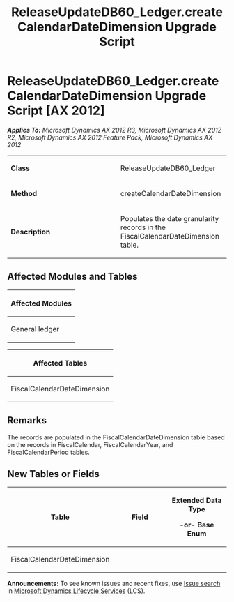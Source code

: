 ﻿---
title: ReleaseUpdateDB60_Ledger.createCalendarDateDimension Upgrade Script
TOCTitle: ReleaseUpdateDB60_Ledger.createCalendarDateDimension Upgrade Script
ms:assetid: 14144c0c-3bb0-f443-c0e6-ed17d6b91af2
ms:mtpsurl: https://msdn.microsoft.com/en-us/library/JJ718503(v=AX.60)
ms:contentKeyID: 49706786
ms.date: 05/18/2015
mtps_version: v=AX.60
---

# ReleaseUpdateDB60\_Ledger.createCalendarDateDimension Upgrade Script [AX 2012]


_**Applies To:** Microsoft Dynamics AX 2012 R3, Microsoft Dynamics AX 2012 R2, Microsoft Dynamics AX 2012 Feature Pack, Microsoft Dynamics AX 2012_

<table>
<colgroup>
<col style="width: 50%" />
<col style="width: 50%" />
</colgroup>
<tbody>
<tr class="odd">
<td><p><strong>Class</strong></p></td>
<td><p>ReleaseUpdateDB60_Ledger</p></td>
</tr>
<tr class="even">
<td><p><strong>Method</strong></p></td>
<td><p>createCalendarDateDimension</p></td>
</tr>
<tr class="odd">
<td><p><strong>Description</strong></p></td>
<td><p>Populates the date granularity records in the FiscalCalendarDateDimension table.</p></td>
</tr>
</tbody>
</table>


## Affected Modules and Tables

<table>
<colgroup>
<col style="width: 100%" />
</colgroup>
<thead>
<tr class="header">
<th><p>Affected Modules</p></th>
</tr>
</thead>
<tbody>
<tr class="odd">
<td><p>General ledger</p></td>
</tr>
</tbody>
</table>


<table>
<colgroup>
<col style="width: 100%" />
</colgroup>
<thead>
<tr class="header">
<th><p>Affected Tables</p></th>
</tr>
</thead>
<tbody>
<tr class="odd">
<td><p>FiscalCalendarDateDimension</p></td>
</tr>
</tbody>
</table>


## Remarks

The records are populated in the FiscalCalendarDateDimension table based on the records in FiscalCalendar, FiscalCalendarYear, and FiscalCalendarPeriod tables.

## New Tables or Fields

<table>
<colgroup>
<col style="width: 33%" />
<col style="width: 33%" />
<col style="width: 33%" />
</colgroup>
<thead>
<tr class="header">
<th><p>Table</p></th>
<th><p>Field</p></th>
<th><p>Extended Data Type</p>
<p>-or- Base Enum</p></th>
</tr>
</thead>
<tbody>
<tr class="odd">
<td><p>FiscalCalendarDateDimension</p></td>
<td><p></p></td>
<td><p></p></td>
</tr>
</tbody>
</table>

  
**Announcements:** To see known issues and recent fixes, use [Issue search](http://go.microsoft.com/fwlink/?linkid=389258) in [Microsoft Dynamics Lifecycle Services](http://go.microsoft.com/fwlink/?linkid=306505) (LCS).

